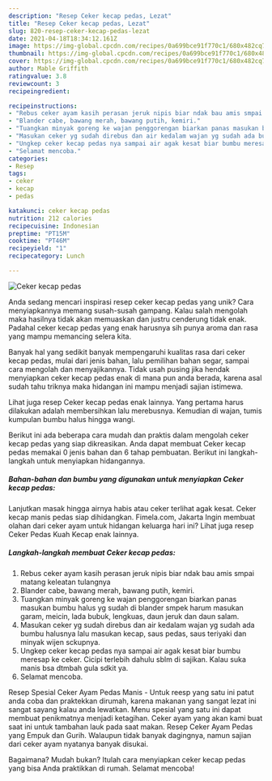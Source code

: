 ```yaml
---
description: "Resep Ceker kecap pedas, Lezat"
title: "Resep Ceker kecap pedas, Lezat"
slug: 820-resep-ceker-kecap-pedas-lezat
date: 2021-04-18T18:34:12.161Z
image: https://img-global.cpcdn.com/recipes/0a699bce91f770c1/680x482cq70/ceker-kecap-pedas-foto-resep-utama.jpg
thumbnail: https://img-global.cpcdn.com/recipes/0a699bce91f770c1/680x482cq70/ceker-kecap-pedas-foto-resep-utama.jpg
cover: https://img-global.cpcdn.com/recipes/0a699bce91f770c1/680x482cq70/ceker-kecap-pedas-foto-resep-utama.jpg
author: Mable Griffith
ratingvalue: 3.8
reviewcount: 3
recipeingredient:

recipeinstructions:
- "Rebus ceker ayam kasih perasan jeruk nipis biar ndak bau amis smpai matang keleatan tulangnya"
- "Blander cabe, bawang merah, bawang putih, kemiri."
- "Tuangkan minyak goreng ke wajan penggorengan biarkan panas masukan bumbu halus yg sudah di blander smpek harum masukan garam, meicin, lada bubuk, lengkuas, daun jeruk dan daun salam."
- "Masukan ceker yg sudah direbus dan air kedalam wajan yg sudah ada bumbu halusnya lalu masukan kecap, saus pedas, saus teriyaki dan minyak wijen sckupnya."
- "Ungkep ceker kecap pedas nya sampai air agak kesat biar bumbu meresap ke ceker. Cicipi terlebih dahulu sblm di sajikan. Kalau suka manis bsa dtmbah gula sdkit ya."
- "Selamat mencoba."
categories:
- Resep
tags:
- ceker
- kecap
- pedas

katakunci: ceker kecap pedas 
nutrition: 212 calories
recipecuisine: Indonesian
preptime: "PT15M"
cooktime: "PT46M"
recipeyield: "1"
recipecategory: Lunch

---
```



![Ceker kecap pedas](https://img-global.cpcdn.com/recipes/0a699bce91f770c1/680x482cq70/ceker-kecap-pedas-foto-resep-utama.jpg)

Anda sedang mencari inspirasi resep ceker kecap pedas yang unik? Cara menyiapkannya memang susah-susah gampang. Kalau salah mengolah maka hasilnya tidak akan memuaskan dan justru cenderung tidak enak. Padahal ceker kecap pedas yang enak harusnya sih punya aroma dan rasa yang mampu memancing selera kita.

Banyak hal yang sedikit banyak mempengaruhi kualitas rasa dari ceker kecap pedas, mulai dari jenis bahan, lalu pemilihan bahan segar, sampai cara mengolah dan menyajikannya. Tidak usah pusing jika hendak menyiapkan ceker kecap pedas enak di mana pun anda berada, karena asal sudah tahu triknya maka hidangan ini mampu menjadi sajian istimewa.

Lihat juga resep Ceker kecap pedas enak lainnya. Yang pertama harus dilakukan adalah membersihkan lalu merebusnya. Kemudian di wajan, tumis kumpulan bumbu halus hingga wangi.


Berikut ini ada beberapa cara mudah dan praktis dalam mengolah ceker kecap pedas yang siap dikreasikan. Anda dapat membuat Ceker kecap pedas memakai 0 jenis bahan dan 6 tahap pembuatan. Berikut ini langkah-langkah untuk menyiapkan hidangannya.

<!--inarticleads1-->

##### Bahan-bahan dan bumbu yang digunakan untuk menyiapkan Ceker kecap pedas:



Lanjutkan masak hingga airnya habis atau ceker terlihat agak kesat. Ceker kecap manis pedas siap dihidangkan. Fimela.com, Jakarta Ingin membuat olahan dari ceker ayam untuk hidangan keluarga hari ini? Lihat juga resep Ceker Pedas Kuah Kecap enak lainnya. 

<!--inarticleads2-->

##### Langkah-langkah membuat Ceker kecap pedas:

1. Rebus ceker ayam kasih perasan jeruk nipis biar ndak bau amis smpai matang keleatan tulangnya
1. Blander cabe, bawang merah, bawang putih, kemiri.
1. Tuangkan minyak goreng ke wajan penggorengan biarkan panas masukan bumbu halus yg sudah di blander smpek harum masukan garam, meicin, lada bubuk, lengkuas, daun jeruk dan daun salam.
1. Masukan ceker yg sudah direbus dan air kedalam wajan yg sudah ada bumbu halusnya lalu masukan kecap, saus pedas, saus teriyaki dan minyak wijen sckupnya.
1. Ungkep ceker kecap pedas nya sampai air agak kesat biar bumbu meresap ke ceker. Cicipi terlebih dahulu sblm di sajikan. Kalau suka manis bsa dtmbah gula sdkit ya.
1. Selamat mencoba.


Resep Spesial Ceker Ayam Pedas Manis - Untuk reesp yang satu ini patut anda coba dan praktekkan dirumah, karena makanan yang sangat lezat ini sangat sayang kalau anda lewatkan. Menu spesial yang satu ini dapat membuat penikmatnya menjadi ketagihan. Ceker ayam yang akan kami buat saat ini untuk tambahan lauk pada saat makan. Resep Ceker Ayam Pedas yang Empuk dan Gurih. Walaupun tidak banyak dagingnya, namun sajian dari ceker ayam nyatanya banyak disukai. 

Bagaimana? Mudah bukan? Itulah cara menyiapkan ceker kecap pedas yang bisa Anda praktikkan di rumah. Selamat mencoba!
